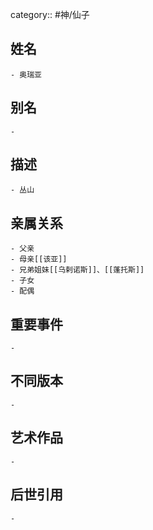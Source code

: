 category:: #神/仙子
## 姓名
	- 奥瑞亚
## 别名
	-
## 描述
	- 丛山
## 亲属关系
	- 父亲
	- 母亲[[该亚]]
	- 兄弟姐妹[[乌剌诺斯]]、[[蓬托斯]]
	- 子女
	- 配偶
## 重要事件
	-
## 不同版本
	-
## 艺术作品
	-
## 后世引用
	-
